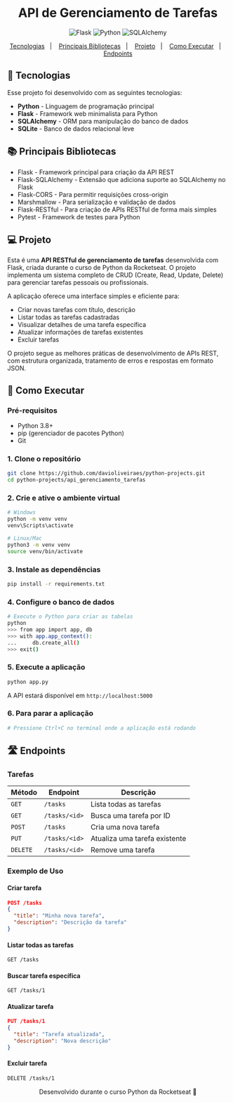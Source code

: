 <h1 align="center">API de Gerenciamento de Tarefas</h1>
<p align="center">
  <img alt="Flask" src="https://img.shields.io/badge/flask-%23000.svg?style=for-the-badge&logo=flask&logoColor=white"/>
  <img alt="Python" src="https://img.shields.io/badge/python-3670A0?style=for-the-badge&logo=python&logoColor=ffdd54"/>
  <img alt="SQLAlchemy" src="https://img.shields.io/badge/SQLAlchemy-D71F00?style=for-the-badge&logo=sqlalchemy&logoColor=white"/>
</p>
<p align="center">
  <a href="#-tecnologias">Tecnologias</a>&nbsp;&nbsp;&nbsp;|&nbsp;&nbsp;&nbsp;
  <a href="#-principais-bibliotecas">Principais Bibliotecas</a>&nbsp;&nbsp;&nbsp;|&nbsp;&nbsp;&nbsp;
  <a href="#-projeto">Projeto</a>&nbsp;&nbsp;&nbsp;|&nbsp;&nbsp;&nbsp;
  <a href="#-como-executar">Como Executar</a>&nbsp;&nbsp;&nbsp;|&nbsp;&nbsp;&nbsp;
  <a href="#️-endpoints">Endpoints</a>
</p>

## 🚀 Tecnologias
Esse projeto foi desenvolvido com as seguintes tecnologias:
- **Python** - Linguagem de programação principal
- **Flask** - Framework web minimalista para Python
- **SQLAlchemy** - ORM para manipulação do banco de dados
- **SQLite** - Banco de dados relacional leve

## 📚 Principais Bibliotecas
- Flask - Framework principal para criação da API REST
- Flask-SQLAlchemy - Extensão que adiciona suporte ao SQLAlchemy no Flask
- Flask-CORS - Para permitir requisições cross-origin
- Marshmallow - Para serialização e validação de dados
- Flask-RESTful - Para criação de APIs RESTful de forma mais simples
- Pytest - Framework de testes para Python

## 💻 Projeto
Esta é uma **API RESTful de gerenciamento de tarefas** desenvolvida com Flask, criada durante o curso de Python da Rocketseat. O projeto implementa um sistema completo de CRUD (Create, Read, Update, Delete) para gerenciar tarefas pessoais ou profissionais.

A aplicação oferece uma interface simples e eficiente para:
- Criar novas tarefas com título, descrição
- Listar todas as tarefas cadastradas
- Visualizar detalhes de uma tarefa específica
- Atualizar informações de tarefas existentes
- Excluir tarefas 

O projeto segue as melhores práticas de desenvolvimento de APIs REST, com estrutura organizada, tratamento de erros e respostas em formato JSON.

## 🔧 Como Executar

### Pré-requisitos
- Python 3.8+
- pip (gerenciador de pacotes Python)
- Git

### 1. Clone o repositório
```bash
git clone https://github.com/davioliveiraes/python-projects.git
cd python-projects/api_gerenciamento_tarefas
```

### 2. Crie e ative o ambiente virtual
```bash
# Windows
python -m venv venv
venv\Scripts\activate

# Linux/Mac
python3 -m venv venv
source venv/bin/activate
```

### 3. Instale as dependências
```bash
pip install -r requirements.txt
```

### 4. Configure o banco de dados
```bash
# Execute o Python para criar as tabelas
python
>>> from app import app, db
>>> with app.app_context():
...     db.create_all()
>>> exit()
```

### 5. Execute a aplicação
```bash
python app.py
```

A API estará disponível em `http://localhost:5000`

### 6. Para parar a aplicação
```bash
# Pressione Ctrl+C no terminal onde a aplicação está rodando
```

## 🛣️ Endpoints

### Tarefas
| Método | Endpoint | Descrição |
|--------|----------|-----------|
| `GET` | `/tasks` | Lista todas as tarefas |
| `GET` | `/tasks/<id>` | Busca uma tarefa por ID |
| `POST` | `/tasks` | Cria uma nova tarefa |
| `PUT` | `/tasks/<id>` | Atualiza uma tarefa existente |
| `DELETE` | `/tasks/<id>` | Remove uma tarefa |

### Exemplo de Uso

#### Criar tarefa
```json
POST /tasks
{
  "title": "Minha nova tarefa",
  "description": "Descrição da tarefa"
}
```

#### Listar todas as tarefas
```bash
GET /tasks
```

#### Buscar tarefa específica
```bash
GET /tasks/1
```

#### Atualizar tarefa
```json
PUT /tasks/1
{
  "title": "Tarefa atualizada",
  "description": "Nova descrição"
}
```

#### Excluir tarefa
```bash
DELETE /tasks/1
```

<p align="center">Desenvolvido durante o curso Python da Rocketseat 🚀</p>